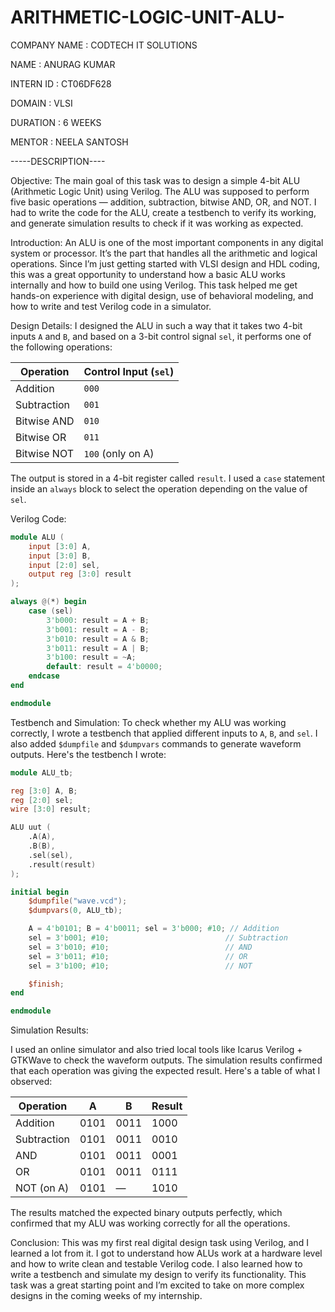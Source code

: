 # ARITHMETIC-LOGIC-UNIT-ALU-

COMPANY NAME : CODTECH IT SOLUTIONS

NAME : ANURAG KUMAR

INTERN ID : CT06DF628

DOMAIN : VLSI

DURATION : 6 WEEKS

MENTOR : NEELA SANTOSH

-----DESCRIPTION----

Objective:
The main goal of this task was to design a simple 4-bit ALU (Arithmetic Logic Unit) using Verilog. The ALU was supposed to perform five basic operations — addition, subtraction, bitwise AND, OR, and NOT. I had to write the code for the ALU, create a testbench to verify its working, and generate simulation results to check if it was working as expected.

Introduction:
An ALU is one of the most important components in any digital system or processor. It’s the part that handles all the arithmetic and logical operations. Since I’m just getting started with VLSI design and HDL coding, this was a great opportunity to understand how a basic ALU works internally and how to build one using Verilog.
This task helped me get hands-on experience with digital design, use of behavioral modeling, and how to write and test Verilog code in a simulator.

Design Details:
I designed the ALU in such a way that it takes two 4-bit inputs `A` and `B`, and based on a 3-bit control signal `sel`, it performs one of the following operations:

| Operation   | Control Input (`sel`) |
| ----------- | --------------------- |
| Addition    | `000`                 |
| Subtraction | `001`                 |
| Bitwise AND | `010`                 |
| Bitwise OR  | `011`                 |
| Bitwise NOT | `100` (only on A)     |

The output is stored in a 4-bit register called `result`. I used a `case` statement inside an `always` block to select the operation depending on the value of `sel`.

Verilog Code:

```verilog
module ALU (
    input [3:0] A,
    input [3:0] B,
    input [2:0] sel,
    output reg [3:0] result
);

always @(*) begin
    case (sel)
        3'b000: result = A + B;
        3'b001: result = A - B;
        3'b010: result = A & B;
        3'b011: result = A | B;
        3'b100: result = ~A;
        default: result = 4'b0000;
    endcase
end

endmodule
```

Testbench and Simulation:
To check whether my ALU was working correctly, I wrote a testbench that applied different inputs to `A`, `B`, and `sel`. I also added `$dumpfile` and `$dumpvars` commands to generate waveform outputs.
Here's the testbench I wrote:

```verilog
module ALU_tb;

reg [3:0] A, B;
reg [2:0] sel;
wire [3:0] result;

ALU uut (
    .A(A),
    .B(B),
    .sel(sel),
    .result(result)
);

initial begin
    $dumpfile("wave.vcd");
    $dumpvars(0, ALU_tb);

    A = 4'b0101; B = 4'b0011; sel = 3'b000; #10; // Addition
    sel = 3'b001; #10;                          // Subtraction
    sel = 3'b010; #10;                          // AND
    sel = 3'b011; #10;                          // OR
    sel = 3'b100; #10;                          // NOT

    $finish;
end

endmodule
```

Simulation Results:

I used an online simulator and also tried local tools like Icarus Verilog + GTKWave to check the waveform outputs. The simulation results confirmed that each operation was giving the expected result. Here's a table of what I observed:

| Operation   | A    | B    | Result |
| ----------- | ---- | ---- | ------ |
| Addition    | 0101 | 0011 | 1000   |
| Subtraction | 0101 | 0011 | 0010   |
| AND         | 0101 | 0011 | 0001   |
| OR          | 0101 | 0011 | 0111   |
| NOT (on A)  | 0101 | —    | 1010   |

The results matched the expected binary outputs perfectly, which confirmed that my ALU was working correctly for all the operations.

Conclusion:
This was my first real digital design task using Verilog, and I learned a lot from it. I got to understand how ALUs work at a hardware level and how to write clean and testable Verilog code. I also learned how to write a testbench and simulate my design to verify its functionality. This task was a great starting point and I’m excited to take on more complex designs in the coming weeks of my internship.


